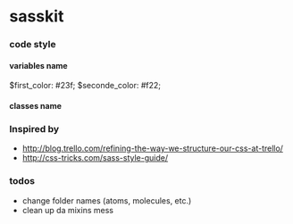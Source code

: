 # sasskit

### code style

#### variables name

$first_color:       #23f;
$seconde_color:     #f22;       

#### classes name

#### 

### Inspired by

- http://blog.trello.com/refining-the-way-we-structure-our-css-at-trello/
- http://css-tricks.com/sass-style-guide/

### todos

- change folder names (atoms, molecules, etc.)
- clean up da mixins mess 

